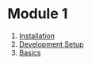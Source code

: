 # Module 1

1. [Installation](https://github.com/saiankit/Flutter-Summer-Group-2021/blob/master/Module%201/0.Installation.md)
2. [Development Setup](https://github.com/saiankit/Flutter-Summer-Group-2021/blob/master/Module%201/1.Development%20Setup.md)
2. [Basics](https://github.com/saiankit/Flutter-Summer-Group-2021/blob/master/Module%201/2.Basics.md)